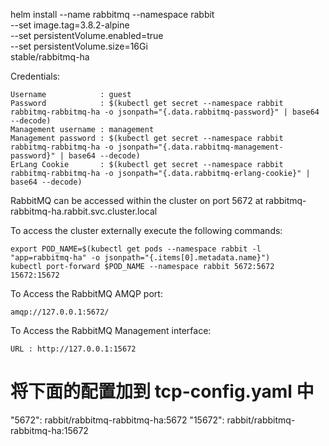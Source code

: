helm install --name rabbitmq --namespace rabbit \
  --set image.tag=3.8.2-alpine \
  --set persistentVolume.enabled=true \
  --set persistentVolume.size=16Gi \
  stable/rabbitmq-ha

Credentials:

    Username            : guest
    Password            : $(kubectl get secret --namespace rabbit rabbitmq-rabbitmq-ha -o jsonpath="{.data.rabbitmq-password}" | base64 --decode)
    Management username : management
    Management password : $(kubectl get secret --namespace rabbit rabbitmq-rabbitmq-ha -o jsonpath="{.data.rabbitmq-management-password}" | base64 --decode)
    ErLang Cookie       : $(kubectl get secret --namespace rabbit rabbitmq-rabbitmq-ha -o jsonpath="{.data.rabbitmq-erlang-cookie}" | base64 --decode)

  RabbitMQ can be accessed within the cluster on port 5672 at rabbitmq-rabbitmq-ha.rabbit.svc.cluster.local

  To access the cluster externally execute the following commands:

    export POD_NAME=$(kubectl get pods --namespace rabbit -l "app=rabbitmq-ha" -o jsonpath="{.items[0].metadata.name}")
    kubectl port-forward $POD_NAME --namespace rabbit 5672:5672 15672:15672

  To Access the RabbitMQ AMQP port:

    amqp://127.0.0.1:5672/

  To Access the RabbitMQ Management interface:

    URL : http://127.0.0.1:15672


# 将下面的配置加到 tcp-config.yaml 中
"5672": rabbit/rabbitmq-rabbitmq-ha:5672
"15672": rabbit/rabbitmq-rabbitmq-ha:15672